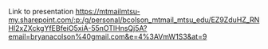 Link to presentation
https://mtmailmtsu-my.sharepoint.com/:p:/g/personal/bcolson_mtmail_mtsu_edu/EZ9ZduHZ_RNHl2xZXckgYfEBfeiO5xiA-55nOTlHnsQj5A?email=bryanacolson%40gmail.com&e=4%3AVmW1S3&at=9
